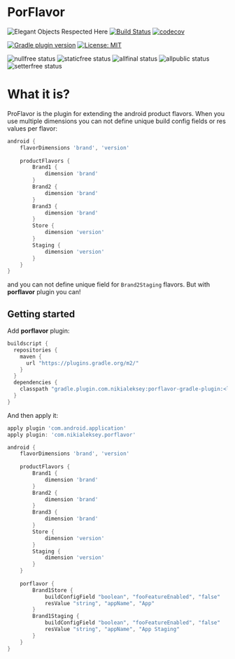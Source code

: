 # PorFlavor

![Elegant Objects Respected Here](http://www.elegantobjects.org/badge.svg)
[![Build Status][build-status-badge]][build-status-link]
[![codecov][codecov-badge]][codecov-link]

[![Gradle plugin version][gradle-plugin-badge]][gradle-plugin-link]
[![License: MIT][license-badge]][license-link]

![nullfree status](https://youshallnotpass.dev/nullfree/nikialeksey/porflavor)
![staticfree status](https://youshallnotpass.dev/staticfree/nikialeksey/porflavor)
![allfinal status](https://youshallnotpass.dev/allfinal/nikialeksey/porflavor)
![allpublic status](https://youshallnotpass.dev/allpublic/nikialeksey/porflavor)
![setterfree status](https://youshallnotpass.dev/setterfree/nikialeksey/porflavor)

# What it is?

ProFlavor is the plugin for extending the android product flavors. When you use multiple dimensions you can not
define unique build config fields or res values per flavor:
```groovy
android {
    flavorDimensions 'brand', 'version'
    
    productFlavors {
        Brand1 {
            dimension 'brand'
        }
        Brand2 {
            dimension 'brand'
        }
        Brand3 {
            dimension 'brand'
        }
        Store {
            dimension 'version'
        }
        Staging {
            dimension 'version'
        }
    }
}
```
and you can not define unique field for `Brand2Staging` flavors. But with **porflavor** plugin you can!

## Getting started

Add **porflavor** plugin:
```groovy
buildscript {
  repositories {
    maven {
      url "https://plugins.gradle.org/m2/"
    }
  }
  dependencies {
    classpath "gradle.plugin.com.nikialeksey:porflavor-gradle-plugin:<latest>"
  }
}
```

And then apply it:
```groovy
apply plugin 'com.android.application'
apply plugin: 'com.nikialeksey.porflavor'

android {
    flavorDimensions 'brand', 'version'
        
    productFlavors {
        Brand1 {
            dimension 'brand'
        }
        Brand2 {
            dimension 'brand'
        }
        Brand3 {
            dimension 'brand'
        }
        Store {
            dimension 'version'
        }
        Staging {
            dimension 'version'
        }
    }
    
    porflavor {
        Brand1Store {
            buildConfigField "boolean", "fooFeatureEnabled", "false"
            resValue "string", "appName", "App"
        }
        Brand1Staging {
            buildConfigField "boolean", "fooFeatureEnabled", "false"
            resValue "string", "appName", "App Staging"
        }
    }
}
``` 

[build-status-badge]: https://github.com/nikialeksey/porflavor/actions/workflows/ci.yml/badge.svg
[build-status-link]: https://github.com/nikialeksey/porflavor/actions/
[codecov-badge]: https://codecov.io/gh/nikialeksey/porflavor/branch/master/graph/badge.svg
[codecov-link]: https://codecov.io/gh/nikialeksey/porflavor
[gradle-plugin-badge]: https://img.shields.io/maven-metadata/v/https/plugins.gradle.org/m2/gradle/plugin/com/nikialeksey/porflavor-gradle-plugin/maven-metadata.xml.svg?label=plugin
[gradle-plugin-link]: https://plugins.gradle.org/plugin/com.nikialeksey.porflavor
[license-badge]: https://img.shields.io/badge/License-MIT-yellow.svg
[license-link]: https://github.com/nikialeksey/porflavor/blob/master/LICENSE
